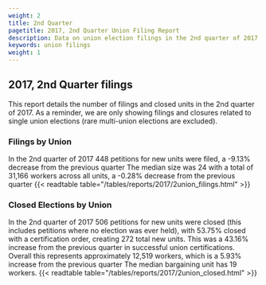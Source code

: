 ```yaml
---
weight: 2
title: 2nd Quarter
pagetitle: 2017, 2nd Quarter Union Filing Report
description: Data on union election filings in the 2nd quarter of 2017
keywords: union filings
weight: 1
---
```


## 2017, 2nd Quarter filings

This report details the number of filings and closed units in the 2nd quarter of 2017. As a reminder, we are only showing filings and closures related to single union elections (rare multi-union elections are excluded).

### Filings by Union
In the 2nd quarter of 2017 448 petitions for new units were filed, a -9.13% decrease from the previous quarter The median size was 24 with a total of 31,166 workers across all units, a -0.28% decrease from the previous quarter
{{< readtable table="/tables/reports/2017/2union_filings.html" >}}

### Closed Elections by Union
In the 2nd quarter of 2017 506 petitions for new units were closed (this includes petitions where no election was ever held), with 53.75% closed with a certification order, creating 272 total new units. This was a 43.16% increase from the previous quarter in successful union certifications. Overall this represents approximately 12,519 workers, which is a 5.93% increase from the previous quarter The median bargaining unit has 19 workers.
{{< readtable table="/tables/reports/2017/2union_closed.html" >}}

